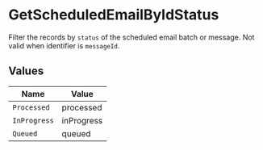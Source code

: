 # GetScheduledEmailByIdStatus

Filter the records by `status` of the scheduled email batch or message. Not valid when identifier is `messageId`.


## Values

| Name         | Value        |
| ------------ | ------------ |
| `Processed`  | processed    |
| `InProgress` | inProgress   |
| `Queued`     | queued       |